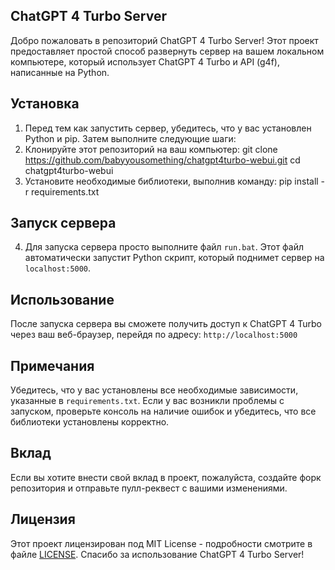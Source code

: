 ## ChatGPT 4 Turbo Server 
Добро пожаловать в репозиторий ChatGPT 4 Turbo Server! Этот проект предоставляет простой способ развернуть 
сервер на вашем локальном компьютере, который использует ChatGPT 4 Turbo и API (g4f), написанные на Python. 
## Установка 
1. Перед тем как запустить сервер, убедитесь, что у вас установлен Python и pip. Затем выполните следующие шаги: 
2. Клонируйте этот репозиторий на ваш компьютер: git clone https://github.com/babyyousomething/chatgpt4turbo-webui.git cd chatgpt4turbo-webui
3. Установите необходимые библиотеки, выполнив команду: pip install -r requirements.txt
## Запуск сервера
4.  Для запуска сервера просто выполните файл `run.bat`. Этот файл автоматически запустит Python скрипт, который поднимет сервер на `localhost:5000`.

## Использование 
После запуска сервера вы сможете получить доступ к ChatGPT 4 Turbo через ваш веб-браузер, перейдя по адресу: ` http://localhost:5000 `
## Примечания 
Убедитесь, что у вас установлены все необходимые зависимости, указанные в `requirements.txt`.
Если у вас возникли проблемы с запуском, проверьте консоль на наличие ошибок и убедитесь, что все библиотеки установлены корректно.
## Вклад
Если вы хотите внести свой вклад в проект, пожалуйста, создайте форк репозитория и отправьте пулл-реквест с вашими изменениями.
## Лицензия
Этот проект лицензирован под MIT License - подробности смотрите в файле [LICENSE](LICENSE). Спасибо за использование ChatGPT 4 Turbo Server!
